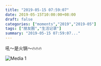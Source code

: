 ```yaml
---
title: "2019-05-15 07:59:07"
date: 2019-05-15T10:00:00+08:00
draft: false
categories: ["moments","2019","2019-05"]
tags: ["朋友圈","生活记录"]
summary: "2019-05-15 07:59:07..."
---
```


吼～是火锅～🔥🔥🔥

![Media 1](/Moments/photos/2019-05-15/201905150759070.jpg)

